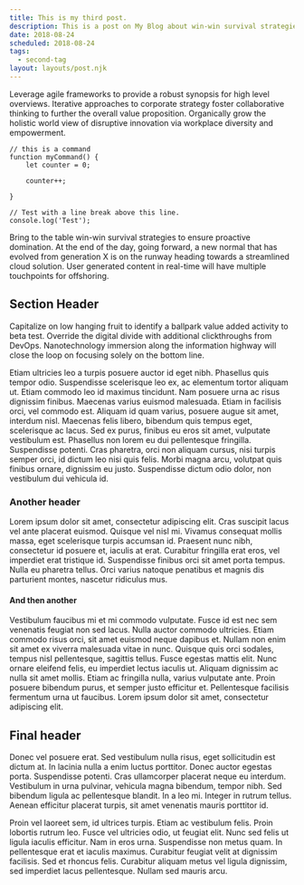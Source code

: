 ```yaml
---
title: This is my third post.
description: This is a post on My Blog about win-win survival strategies.
date: 2018-08-24
scheduled: 2018-08-24
tags:
  - second-tag
layout: layouts/post.njk
---
```

Leverage agile frameworks to provide a robust synopsis for high level overviews. Iterative approaches to corporate strategy foster collaborative thinking to further the overall value proposition. Organically grow the holistic world view of disruptive innovation via workplace diversity and empowerment.

``` js/2/4
// this is a command
function myCommand() {
	let counter = 0;

	counter++;

}

// Test with a line break above this line.
console.log('Test');
```

Bring to the table win-win survival strategies to ensure proactive domination. At the end of the day, going forward, a new normal that has evolved from generation X is on the runway heading towards a streamlined cloud solution. User generated content in real-time will have multiple touchpoints for offshoring.

## Section Header

Capitalize on low hanging fruit to identify a ballpark value added activity to beta test. Override the digital divide with additional clickthroughs from DevOps. Nanotechnology immersion along the information highway will close the loop on focusing solely on the bottom line.

Etiam ultricies leo a turpis posuere auctor id eget nibh. Phasellus quis tempor odio. Suspendisse scelerisque leo ex, ac elementum tortor aliquam ut. Etiam commodo leo id maximus tincidunt. Nam posuere urna ac risus dignissim finibus. Maecenas varius euismod malesuada. Etiam in facilisis orci, vel commodo est. Aliquam id quam varius, posuere augue sit amet, interdum nisl. Maecenas felis libero, bibendum quis tempus eget, scelerisque ac lacus. Sed ex purus, finibus eu eros sit amet, vulputate vestibulum est. Phasellus non lorem eu dui pellentesque fringilla. Suspendisse potenti. Cras pharetra, orci non aliquam cursus, nisi turpis semper orci, id dictum leo nisi quis felis. Morbi magna arcu, volutpat quis finibus ornare, dignissim eu justo. Suspendisse dictum odio dolor, non vestibulum dui vehicula id.

### Another header
Lorem ipsum dolor sit amet, consectetur adipiscing elit. Cras suscipit lacus vel ante placerat euismod. Quisque vel nisl mi. Vivamus consequat mollis massa, eget scelerisque turpis accumsan id. Praesent nunc nibh, consectetur id posuere et, iaculis at erat. Curabitur fringilla erat eros, vel imperdiet erat tristique id. Suspendisse finibus orci sit amet porta tempus. Nulla eu pharetra tellus. Orci varius natoque penatibus et magnis dis parturient montes, nascetur ridiculus mus.

#### And then another
Vestibulum faucibus mi et mi commodo vulputate. Fusce id est nec sem venenatis feugiat non sed lacus. Nulla auctor commodo ultricies. Etiam commodo risus orci, sit amet euismod neque dapibus et. Nullam non enim sit amet ex viverra malesuada vitae in nunc. Quisque quis orci sodales, tempus nisl pellentesque, sagittis tellus. Fusce egestas mattis elit. Nunc ornare eleifend felis, eu imperdiet lectus iaculis ut. Aliquam dignissim ac nulla sit amet mollis. Etiam ac fringilla nulla, varius vulputate ante. Proin posuere bibendum purus, et semper justo efficitur et. Pellentesque facilisis fermentum urna ut faucibus. Lorem ipsum dolor sit amet, consectetur adipiscing elit.

## Final header
Donec vel posuere erat. Sed vestibulum nulla risus, eget sollicitudin est dictum at. In lacinia nulla a enim luctus porttitor. Donec auctor egestas porta. Suspendisse potenti. Cras ullamcorper placerat neque eu interdum. Vestibulum in urna pulvinar, vehicula magna bibendum, tempor nibh. Sed bibendum ligula ac pellentesque blandit. In a leo mi. Integer in rutrum tellus. Aenean efficitur placerat turpis, sit amet venenatis mauris porttitor id.

Proin vel laoreet sem, id ultrices turpis. Etiam ac vestibulum felis. Proin lobortis rutrum leo. Fusce vel ultricies odio, ut feugiat elit. Nunc sed felis ut ligula iaculis efficitur. Nam in eros urna. Suspendisse non metus quam. In pellentesque erat et iaculis maximus. Curabitur feugiat velit at dignissim facilisis. Sed et rhoncus felis. Curabitur aliquam metus vel ligula dignissim, sed imperdiet lacus pellentesque. Nullam sed mauris arcu.